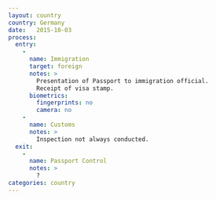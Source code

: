 ```yaml
---
layout: country
country: Germany
date:   2015-10-03
process:
  entry:
    -
      name: Immigration
      target: foreign
      notes: >
        Presentation of Passport to immigration official.
        Receipt of visa stamp.
      biometrics:
        fingerprints: no
        camera: no
    -
      name: Customs
      notes: >
        Inspection not always conducted.
  exit:
    -
      name: Passport Control
      notes: >
        ?
categories: country
---
```

